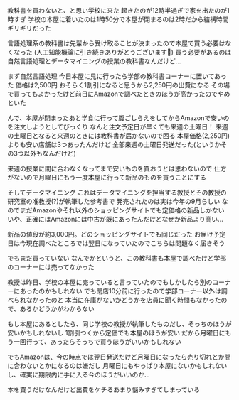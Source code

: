 教科書を買わないと、と思い学校に来た
起きたのが12時半過ぎで家を出たのが1時すぎ
学校の本屋に着いたのは1時50分で本屋が閉まるのは2時だから結構時間ギリギリだった

言語処理系の教科書は先輩から受け取ることが決まったので本屋で買う必要はなくなった
(人工知能概論に引き続きありがとうございます:pray:)
買う必要があるのは自然言語処理とデータマイニングの授業の教科書なんだけど…

まず自然言語処理
今日本屋に見に行ったら学部の教科書コーナーに置いてあった
価格は2,500円
おそらく1割引になると思うから2,250円の出費になる
その場で買ってもよかったけど前日にAmazonで調べたときのほうが高かったのでやめといた

んで、本屋が閉まったあと学食に行って腹ごしらえをしてからAmazonで安いのを注文しようとしてびっくり
なんと注文予定日が早くても来週の土曜日！
来週の土曜日となると来週のときには教科書が届かないので困る
本屋価格(2,250円)よりも安い店舗は3つあったんだけど
全部来週の土曜日発送だった(というかその3つ以外もなんだけど)

来週の授業に間に合わなくなってまで安いものを買おうとは思わないので
仕方がないので月曜日にもう一度本屋に行って新品のものを買うことにする

そしてデータマイニング
これはデータマイニングを担当する教授とその教授の研究室の准教授(?)が執筆した参考書で
発売されたのは実は今年の9月らしい
なのでまだAmazonやそれ以外のショッピングサイトでも定価格の新品しかない
いや、正確にはAmazonには中古が既にあったんだけどなぜか新品より高い…

新品の値段が約3,000円。どのショッピングサイトでも同じだった
お届け予定日は今現在調べたところでは翌日になっていたのでこちらは問題なく届きそう

でもまだ買っていない
なんでかというと、この教科書も本屋で調べたけど学部のコーナーには売ってなかった

教授は昨日、学校の本屋に売っていると言っていたのでもしかしたら別のコーナーにあったのかもしれない
でも閉店10分前に行ったので学部コーナー以外は調べられなかったのと
本当に在庫がないかどうかを店員に聞く時間もなかったので、あるかどうかがわからない

もし本屋にあるとしたら、同じ学校の教授が執筆したものだし、そっちのほうが安いかもしれないし
1割引つくから定価でも本屋のほうが安い
だから月曜日にもう一回行って、あったらそっちで買うほうがいいかもしれない

でもAmazonは、今の時点では翌日発送だけど月曜日になったら売り切れとか間に合わないとかになるのは嫌だし
月曜日にもやっぱり本屋にないかもしれないし、確実に期限内に手に入る今のほうがいいのか…

本を買うだけなんだけど出費をケチるあまり悩みすぎてしまっている
